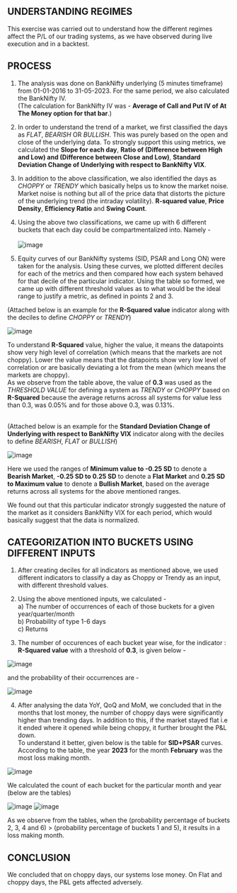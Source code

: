 ## UNDERSTANDING REGIMES

This exercise was carried out to understand how the different regimes affect the P/L of our trading systems, as we have observed during live execution and in a backtest.

## PROCESS 

1. The analysis was done on BankNifty underlying (5 minutes timeframe) from 01-01-2016 to 31-05-2023. For the same period, we also calculated the BankNifty IV.</br>
(The calculation for BankNifty IV was - **Average of Call and Put IV of At The Money option for that bar**.)</br>

2. In order to understand the trend of a market, we first classified the days as *FLAT*, *BEARISH* OR *BULLISH*. This was purely based on the open and close of the underlying data. To strongly support this using metrics, we calculated the **Slope for each day**, **Ratio of (Difference between High and Low) and (Difference between Close and Low)**, **Standard Deviation Change of Underlying with respect to BankNifty VIX**.

3. In addition to the above classification, we also identified the days as *CHOPPY* or *TRENDY* which basically helps us to know the market noise.</br>
Market noise is nothing but all of the price data that distorts the picture of the underlying trend (the intraday volatility). **R-squared value**, **Price Density**, **Efficiency Ratio** and **Swing Count**.   

4. Using the above two classifications, we came up with 6 different buckets that each day could be compartmentalized into. Namely -</br></br>
![image](https://github.com/qodeinvestments/Swan-Documentation/assets/63246619/34595cb6-1a7e-4262-a77e-82cc26feac78)

5. Equity curves of our BankNifty systems (SID, PSAR and Long ON) were taken for the analysis. Using these curves, we plotted different deciles for each of the metrics and then compared how each system behaved for that decile of the particular indicator. Using the table so formed, we came up with different threshold values as to what would be the ideal range to justify a metric, as defined in points 2 and 3.</br>

(Attached below is an example for the **R-Squared value** indicator along with the deciles to define *CHOPPY* or *TRENDY*)</br>
						
![image](https://github.com/qodeinvestments/Swan-Documentation/assets/63246619/03c85ab0-1190-4b28-b635-3be86077cade)

To understand **R-Squared** value, higher the value, it means the datapoints show very high level of correlation (which means that the markets are not choppy). Lower the value means that the datapoints show very low level of correlation or are basically deviating a lot from the mean (which means the markets are choppy).</br>
As we observe from the table above, the value of **0.3** was used as the *THRESHOLD VALUE* for defining a system as *TRENDY* or *CHOPPY* based on **R-Squared** because the average returns across all systems for value less than 0.3, was 0.05% and for those above 0.3, was 0.13%.</br></br>

(Attached below is an example for the **Standard Deviation Change of Underlying with respect to BankNifty VIX** indicator along with the deciles to define *BEARISH*, *FLAT* or *BULLISH*)</br>

![image](https://github.com/qodeinvestments/Swan-Documentation/assets/63246619/90e01e47-51b5-4db7-ab12-459e4d5bc81e)

Here we used the ranges of **Minimum value to -0.25 SD** to denote a **Bearish Market**, **-0.25 SD to 0.25 SD** to denote a **Flat Market** and **0.25 SD to Maximum value** to denote a **Bullish Market**, based on the average returns across all systems for the above mentioned ranges.

We found out that this particular indicator strongly suggested the nature of the market as it considers BankNifty VIX for each period, which would basically suggest that the data is normalized.

## CATEGORIZATION INTO BUCKETS USING DIFFERENT INPUTS

1. After creating deciles for all indicators as mentioned above, we used different indicators to classify a day as Choppy or Trendy as an input, with different threshold values.</br>

2. Using the above mentioned inputs, we calculated - </br>
a) The number of occurrences of each of those buckets for a given year/quarter/month </br>
b) Probability of type 1-6 days </br>
c) Returns </br>

3. The number of occurences of each bucket year wise, for the indicator : **R-Squared value** with a threshold of **0.3**, is given below - </br>

![image](https://github.com/qodeinvestments/Swan-Documentation/assets/63246619/3ec9ec26-12b0-4870-ac66-a61e6139667f)

and the probability of their occurrences are - </br>

![image](https://github.com/qodeinvestments/Swan-Documentation/assets/63246619/885b0c3b-c1ac-4412-b0fe-95efc7feeb25)

4. After analysing the data YoY, QoQ and MoM, we concluded that in the months that lost money, the number of choppy days were significantly higher than trending days. In addition to this, if the market stayed flat i.e it ended where it opened while being choppy, it further brought the P&L down.</br>
To understand it better, given below is the table for **SID+PSAR** curves. According to the table, the year **2023** for the month **February** was the most loss making month. 
   
![image](https://github.com/qodeinvestments/Swan-Documentation/assets/63246619/c1fdd534-f6d9-4829-a7e7-1b7b93b32b45)

We calculated the count of each bucket for the particular month and year (below are the tables) </br>

![image](https://github.com/qodeinvestments/Swan-Documentation/assets/63246619/015f7c0d-412c-4398-9883-d20cd4baff15) ![image](https://github.com/qodeinvestments/Swan-Documentation/assets/63246619/e24a58ae-c9f7-49c0-8ced-0b7d34414487)

As we observe from the tables, when the (probability percentage of buckets 2, 3, 4 and 6) > (probability percentage of buckets 1 and 5), it results in a loss making month.

## CONCLUSION

We concluded that on choppy days, our systems lose money. On Flat and choppy days, the P&L gets affected adversely. 


